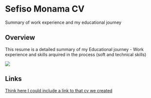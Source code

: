 <h1>Sefiso Monama CV</h1>
<p>Summary of work experience and my educational journey</p>
<h2>Overview</h2>
<p>This resume is a detailed summary of my Educational journey - Work experience and skills arquired in the process  (soft and technical skills)</p>
<img src="https://github.com/SefisoMonama/cv-sefiso-monama/issues/12#issue-868720927"/></img>
<h2>Links</h2>
<a href=#>Think here I could include a link to that cv we created</a>
